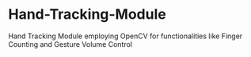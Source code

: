 # Hand-Tracking-Module
Hand Tracking Module employing OpenCV for functionalities like Finger Counting and Gesture Volume Control
